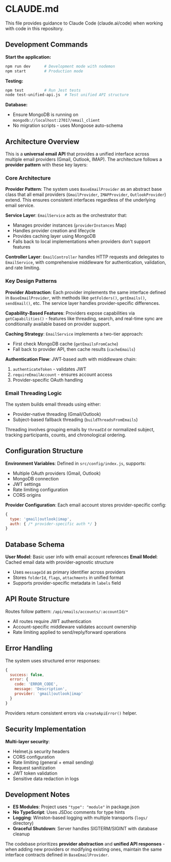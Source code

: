 # CLAUDE.md

This file provides guidance to Claude Code (claude.ai/code) when working with code in this repository.

## Development Commands

**Start the application:**
```bash
npm run dev      # Development mode with nodemon
npm start        # Production mode
```

**Testing:**
```bash
npm test         # Run Jest tests
node test-unified-api.js  # Test unified API structure
```

**Database:**
- Ensure MongoDB is running on `mongodb://localhost:27017/email_client`
- No migration scripts - uses Mongoose auto-schema

## Architecture Overview

This is a **universal email API** that provides a unified interface across multiple email providers (Gmail, Outlook, IMAP). The architecture follows a **provider pattern** with these key layers:

### Core Architecture

**Provider Pattern**: The system uses `BaseEmailProvider` as an abstract base class that all email providers (`GmailProvider`, `IMAPProvider`, `OutlookProvider`) extend. This ensures consistent interfaces regardless of the underlying email service.

**Service Layer**: `EmailService` acts as the orchestrator that:
- Manages provider instances (`providerInstances` Map)
- Handles provider creation and lifecycle
- Provides caching layer using MongoDB
- Falls back to local implementations when providers don't support features

**Controller Layer**: `EmailController` handles HTTP requests and delegates to `EmailService`, with comprehensive middleware for authentication, validation, and rate limiting.

### Key Design Patterns

**Provider Abstraction**: Each provider implements the same interface defined in `BaseEmailProvider`, with methods like `getFolders()`, `getEmails()`, `sendEmail()`, etc. The service layer handles provider-specific differences.

**Capability-Based Features**: Providers expose capabilities via `getCapabilities()` - features like threading, search, and real-time sync are conditionally available based on provider support.

**Caching Strategy**: `EmailService` implements a two-tier approach:
- First check MongoDB cache (`getEmailsFromCache`)
- Fall back to provider API, then cache results (`cacheEmails`)

**Authentication Flow**: JWT-based auth with middleware chain:
1. `authenticateToken` - validates JWT
2. `requireEmailAccount` - ensures account access
3. Provider-specific OAuth handling

### Email Threading Logic

The system builds email threads using either:
- Provider-native threading (Gmail/Outlook)
- Subject-based fallback threading (`buildThreadsFromEmails`)

Threading involves grouping emails by `threadId` or normalized subject, tracking participants, counts, and chronological ordering.

## Configuration Structure

**Environment Variables**: Defined in `src/config/index.js`, supports:
- Multiple OAuth providers (Gmail, Outlook)
- MongoDB connection
- JWT settings
- Rate limiting configuration
- CORS origins

**Provider Configuration**: Each email account stores provider-specific config:
```javascript
{
  type: 'gmail|outlook|imap',
  auth: { /* provider-specific auth */ }
}
```

## Database Schema

**User Model**: Basic user info with email account references
**Email Model**: Cached email data with provider-agnostic structure
- Uses `messageId` as primary identifier across providers
- Stores `folderId`, `flags`, `attachments` in unified format
- Supports provider-specific metadata in `labels` field

## API Route Structure

Routes follow pattern: `/api/emails/accounts/:accountId/*`
- All routes require JWT authentication
- Account-specific middleware validates account ownership
- Rate limiting applied to send/reply/forward operations

## Error Handling

The system uses structured error responses:
```javascript
{
  success: false,
  error: {
    code: 'ERROR_CODE',
    message: 'Description',
    provider: 'gmail|outlook|imap'
  }
}
```

Providers return consistent errors via `createApiError()` helper.

## Security Implementation

**Multi-layer security**:
- Helmet.js security headers
- CORS configuration
- Rate limiting (general + email sending)
- Request sanitization
- JWT token validation
- Sensitive data redaction in logs

## Development Notes

- **ES Modules**: Project uses `"type": "module"` in package.json
- **No TypeScript**: Uses JSDoc comments for type hints
- **Logging**: Winston-based logging with multiple transports (`logs/` directory)
- **Graceful Shutdown**: Server handles SIGTERM/SIGINT with database cleanup

The codebase prioritizes **provider abstraction** and **unified API responses** - when adding new providers or modifying existing ones, maintain the same interface contracts defined in `BaseEmailProvider`.